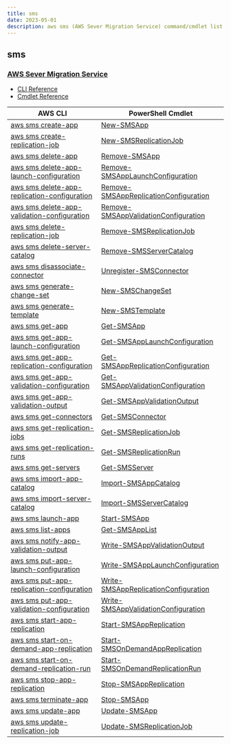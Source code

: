 ```yaml
---
title: sms
date: 2023-05-01
description: aws sms (AWS Sever Migration Service) command/cmdlet list.
---
```


## sms

### [AWS Sever Migration Service](https://aws.amazon.com/server-migration-service/)

* [CLI Reference](https://docs.aws.amazon.com/cli/latest/reference/sms/index.html)
* [Cmdlet Reference](https://docs.aws.amazon.com/powershell/latest/reference/items/Amazon_Server_Migration_Service_cmdlets.html)

|AWS CLI|PowerShell Cmdlet|
|----|----|
|[aws sms create-app](https://docs.aws.amazon.com/cli/latest/reference/sms/create-app.html)|[New-SMSApp](https://docs.aws.amazon.com/powershell/latest/reference/items/New-SMSApp.html)|
|[aws sms create-replication-job](https://docs.aws.amazon.com/cli/latest/reference/sms/create-replication-job.html)|[New-SMSReplicationJob](https://docs.aws.amazon.com/powershell/latest/reference/items/New-SMSReplicationJob.html)|
|[aws sms delete-app](https://docs.aws.amazon.com/cli/latest/reference/sms/delete-app.html)|[Remove-SMSApp](https://docs.aws.amazon.com/powershell/latest/reference/items/Remove-SMSApp.html)|
|[aws sms delete-app-launch-configuration](https://docs.aws.amazon.com/cli/latest/reference/sms/delete-app-launch-configuration.html)|[Remove-SMSAppLaunchConfiguration](https://docs.aws.amazon.com/powershell/latest/reference/items/Remove-SMSAppLaunchConfiguration.html)|
|[aws sms delete-app-replication-configuration](https://docs.aws.amazon.com/cli/latest/reference/sms/delete-app-replication-configuration.html)|[Remove-SMSAppReplicationConfiguration](https://docs.aws.amazon.com/powershell/latest/reference/items/Remove-SMSAppReplicationConfiguration.html)|
|[aws sms delete-app-validation-configuration](https://docs.aws.amazon.com/cli/latest/reference/sms/delete-app-validation-configuration.html)|[Remove-SMSAppValidationConfiguration](https://docs.aws.amazon.com/powershell/latest/reference/items/Remove-SMSAppValidationConfiguration.html)|
|[aws sms delete-replication-job](https://docs.aws.amazon.com/cli/latest/reference/sms/delete-replication-job.html)|[Remove-SMSReplicationJob](https://docs.aws.amazon.com/powershell/latest/reference/items/Remove-SMSReplicationJob.html)|
|[aws sms delete-server-catalog](https://docs.aws.amazon.com/cli/latest/reference/sms/delete-server-catalog.html)|[Remove-SMSServerCatalog](https://docs.aws.amazon.com/powershell/latest/reference/items/Remove-SMSServerCatalog.html)|
|[aws sms disassociate-connector](https://docs.aws.amazon.com/cli/latest/reference/sms/disassociate-connector.html)|[Unregister-SMSConnector](https://docs.aws.amazon.com/powershell/latest/reference/items/Unregister-SMSConnector.html)|
|[aws sms generate-change-set](https://docs.aws.amazon.com/cli/latest/reference/sms/generate-change-set.html)|[New-SMSChangeSet](https://docs.aws.amazon.com/powershell/latest/reference/items/New-SMSChangeSet.html)|
|[aws sms generate-template](https://docs.aws.amazon.com/cli/latest/reference/sms/generate-template.html)|[New-SMSTemplate](https://docs.aws.amazon.com/powershell/latest/reference/items/New-SMSTemplate.html)|
|[aws sms get-app](https://docs.aws.amazon.com/cli/latest/reference/sms/get-app.html)|[Get-SMSApp](https://docs.aws.amazon.com/powershell/latest/reference/items/Get-SMSApp.html)|
|[aws sms get-app-launch-configuration](https://docs.aws.amazon.com/cli/latest/reference/sms/get-app-launch-configuration.html)|[Get-SMSAppLaunchConfiguration](https://docs.aws.amazon.com/powershell/latest/reference/items/Get-SMSAppLaunchConfiguration.html)|
|[aws sms get-app-replication-configuration](https://docs.aws.amazon.com/cli/latest/reference/sms/get-app-replication-configuration.html)|[Get-SMSAppReplicationConfiguration](https://docs.aws.amazon.com/powershell/latest/reference/items/Get-SMSAppReplicationConfiguration.html)|
|[aws sms get-app-validation-configuration](https://docs.aws.amazon.com/cli/latest/reference/sms/get-app-validation-configuration.html)|[Get-SMSAppValidationConfiguration](https://docs.aws.amazon.com/powershell/latest/reference/items/Get-SMSAppValidationConfiguration.html)|
|[aws sms get-app-validation-output](https://docs.aws.amazon.com/cli/latest/reference/sms/get-app-validation-output.html)|[Get-SMSAppValidationOutput](https://docs.aws.amazon.com/powershell/latest/reference/items/Get-SMSAppValidationOutput.html)|
|[aws sms get-connectors](https://docs.aws.amazon.com/cli/latest/reference/sms/get-connectors.html)|[Get-SMSConnector](https://docs.aws.amazon.com/powershell/latest/reference/items/Get-SMSConnector.html)|
|[aws sms get-replication-jobs](https://docs.aws.amazon.com/cli/latest/reference/sms/get-replication-jobs.html)|[Get-SMSReplicationJob](https://docs.aws.amazon.com/powershell/latest/reference/items/Get-SMSReplicationJob.html)|
|[aws sms get-replication-runs](https://docs.aws.amazon.com/cli/latest/reference/sms/get-replication-runs.html)|[Get-SMSReplicationRun](https://docs.aws.amazon.com/powershell/latest/reference/items/Get-SMSReplicationRun.html)|
|[aws sms get-servers](https://docs.aws.amazon.com/cli/latest/reference/sms/get-servers.html)|[Get-SMSServer](https://docs.aws.amazon.com/powershell/latest/reference/items/Get-SMSServer.html)|
|[aws sms import-app-catalog](https://docs.aws.amazon.com/cli/latest/reference/sms/import-app-catalog.html)|[Import-SMSAppCatalog](https://docs.aws.amazon.com/powershell/latest/reference/items/Import-SMSAppCatalog.html)|
|[aws sms import-server-catalog](https://docs.aws.amazon.com/cli/latest/reference/sms/import-server-catalog.html)|[Import-SMSServerCatalog](https://docs.aws.amazon.com/powershell/latest/reference/items/Import-SMSServerCatalog.html)|
|[aws sms launch-app](https://docs.aws.amazon.com/cli/latest/reference/sms/launch-app.html)|[Start-SMSApp](https://docs.aws.amazon.com/powershell/latest/reference/items/Start-SMSApp.html)|
|[aws sms list-apps](https://docs.aws.amazon.com/cli/latest/reference/sms/list-apps.html)|[Get-SMSAppList](https://docs.aws.amazon.com/powershell/latest/reference/items/Get-SMSAppList.html)|
|[aws sms notify-app-validation-output](https://docs.aws.amazon.com/cli/latest/reference/sms/notify-app-validation-output.html)|[Write-SMSAppValidationOutput](https://docs.aws.amazon.com/powershell/latest/reference/items/Write-SMSAppValidationOutput.html)|
|[aws sms put-app-launch-configuration](https://docs.aws.amazon.com/cli/latest/reference/sms/put-app-launch-configuration.html)|[Write-SMSAppLaunchConfiguration](https://docs.aws.amazon.com/powershell/latest/reference/items/Write-SMSAppLaunchConfiguration.html)|
|[aws sms put-app-replication-configuration](https://docs.aws.amazon.com/cli/latest/reference/sms/put-app-replication-configuration.html)|[Write-SMSAppReplicationConfiguration](https://docs.aws.amazon.com/powershell/latest/reference/items/Write-SMSAppReplicationConfiguration.html)|
|[aws sms put-app-validation-configuration](https://docs.aws.amazon.com/cli/latest/reference/sms/put-app-validation-configuration.html)|[Write-SMSAppValidationConfiguration](https://docs.aws.amazon.com/powershell/latest/reference/items/Write-SMSAppValidationConfiguration.html)|
|[aws sms start-app-replication](https://docs.aws.amazon.com/cli/latest/reference/sms/start-app-replication.html)|[Start-SMSAppReplication](https://docs.aws.amazon.com/powershell/latest/reference/items/Start-SMSAppReplication.html)|
|[aws sms start-on-demand-app-replication](https://docs.aws.amazon.com/cli/latest/reference/sms/start-on-demand-app-replication.html)|[Start-SMSOnDemandAppReplication](https://docs.aws.amazon.com/powershell/latest/reference/items/Start-SMSOnDemandAppReplication.html)|
|[aws sms start-on-demand-replication-run](https://docs.aws.amazon.com/cli/latest/reference/sms/start-on-demand-replication-run.html)|[Start-SMSOnDemandReplicationRun](https://docs.aws.amazon.com/powershell/latest/reference/items/Start-SMSOnDemandReplicationRun.html)|
|[aws sms stop-app-replication](https://docs.aws.amazon.com/cli/latest/reference/sms/stop-app-replication.html)|[Stop-SMSAppReplication](https://docs.aws.amazon.com/powershell/latest/reference/items/Stop-SMSAppReplication.html)|
|[aws sms terminate-app](https://docs.aws.amazon.com/cli/latest/reference/sms/terminate-app.html)|[Stop-SMSApp](https://docs.aws.amazon.com/powershell/latest/reference/items/Stop-SMSApp.html)|
|[aws sms update-app](https://docs.aws.amazon.com/cli/latest/reference/sms/update-app.html)|[Update-SMSApp](https://docs.aws.amazon.com/powershell/latest/reference/items/Update-SMSApp.html)|
|[aws sms update-replication-job](https://docs.aws.amazon.com/cli/latest/reference/sms/update-replication-job.html)|[Update-SMSReplicationJob](https://docs.aws.amazon.com/powershell/latest/reference/items/Update-SMSReplicationJob.html)|

